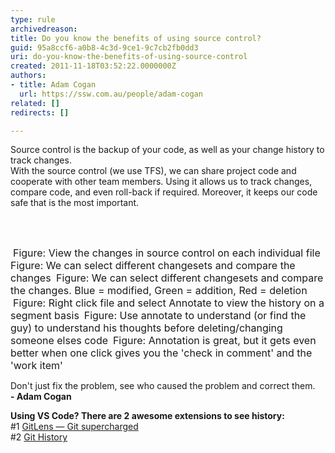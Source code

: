 ```yaml
---
type: rule
archivedreason: 
title: Do you know the benefits of using source control?
guid: 95a8ccf6-a0b8-4c3d-9ce1-9c7cb2fb0dd3
uri: do-you-know-the-benefits-of-using-source-control
created: 2011-11-18T03:52:22.0000000Z
authors:
- title: Adam Cogan
  url: https://ssw.com.au/people/adam-cogan
related: []
redirects: []

---
```



Source control is the backup of your code, as well as your change history to track changes. <br>
With the source control (we use TFS), we can share project code and cooperate with other team members. Using it allows us to track changes, compare code, and even roll-back if required. Moreover, it keeps our code safe that is the most important. 

<br><excerpt class='endintro'></excerpt><br>
 
<img src="/PublishingImages/HistoryWindow.jpg" class="ms-rteCustom-ImageArea" alt="" />&#160;<font size="-0" class="ms-rteCustom-FigureNormal">Figure&#58; View the changes in source control on each individual file</font> 
<img src="/PublishingImages/HistoryCompareMenu.jpg" class="ms-rteCustom-ImageArea" alt="" /> 
<font size="-0" class="ms-rteCustom-FigureNormal">Figure&#58; We can select different changesets and compare the changes </font>
<img src="/PublishingImages/Compare.jpg" class="ms-rteCustom-ImageArea" alt="" /> 
<font size="-0" class="ms-rteCustom-FigureNormal">Figure&#58; We can select different changesets and compare the changes. Blue = modified, Green = addition, Red = deletion 
   <br> </font>
<img src="/PublishingImages/AnnotateMenu.jpg" class="ms-rteCustom-ImageArea" alt="" />
<font size="-0" class="ms-rteCustom-FigureNormal">Figure&#58; Right click file and select Annotate to view the history on a segment basis</font> 
<img src="/PublishingImages/Annotate.jpg" class="ms-rteCustom-ImageArea" alt="" />
<font size="-0" class="ms-rteCustom-FigureNormal">Figure&#58; Use annotate to understand (or find the guy) to understand his thoughts before deleting/changing someone elses code</font> 
<img src="/PublishingImages/AnnotationAndComment.jpg" class="ms-rteCustom-ImageArea" alt="" />
<font size="-0" class="ms-rteCustom-FigureNormal">Figure&#58; Annotation is great, but it gets even better when one click gives you the 'check in comment' and the 'work item'</font> 
<div><p class="ssw15-rteElement-GreyBox">Don't just fix the problem, see who caused the problem and correct them.<br> 
      <b>- Adam Cogan​</b></p></div><p class="ssw15-rteElement-GreyBox"><b>Using VS Code? There are 2 awesome extensions to see history&#58;</b><br>#1&#160;<a href="https&#58;//marketplace.visualstudio.com/items?itemName=eamodio.gitlens">GitLens — Git supercharged
</a><br>#2 <a href="https&#58;//marketplace.visualstudio.com/items?itemName=donjayamanne.githistory">Git History</a>​<br></p>


